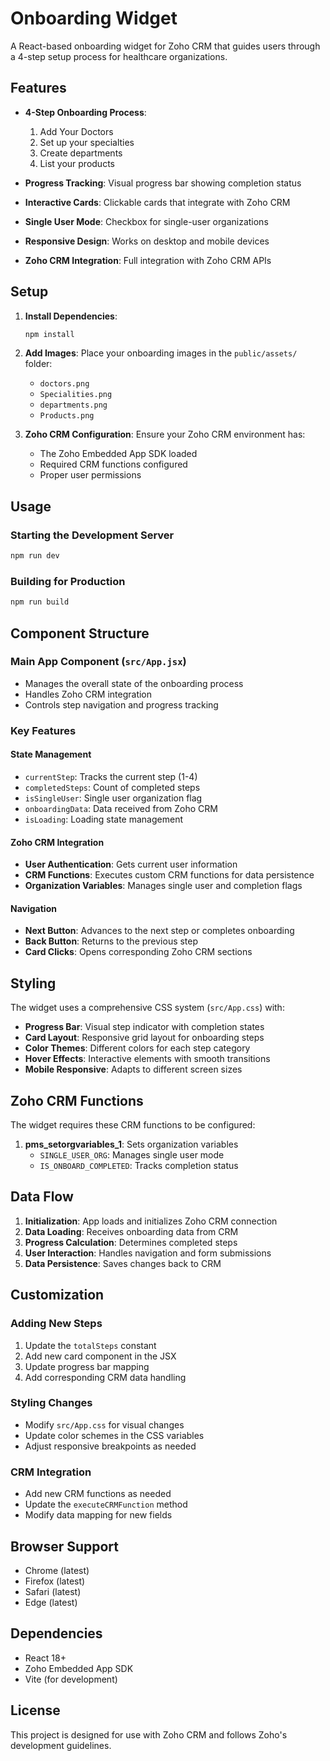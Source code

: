 # Onboarding Widget

A React-based onboarding widget for Zoho CRM that guides users through a 4-step setup process for healthcare organizations.

## Features

- **4-Step Onboarding Process**: 
  1. Add Your Doctors
  2. Set up your specialties
  3. Create departments
  4. List your products

- **Progress Tracking**: Visual progress bar showing completion status
- **Interactive Cards**: Clickable cards that integrate with Zoho CRM
- **Single User Mode**: Checkbox for single-user organizations
- **Responsive Design**: Works on desktop and mobile devices
- **Zoho CRM Integration**: Full integration with Zoho CRM APIs

## Setup

1. **Install Dependencies**:
   ```bash
   npm install
   ```

2. **Add Images**: Place your onboarding images in the `public/assets/` folder:
   - `doctors.png`
   - `Specialities.png`
   - `departments.png`
   - `Products.png`

3. **Zoho CRM Configuration**: Ensure your Zoho CRM environment has:
   - The Zoho Embedded App SDK loaded
   - Required CRM functions configured
   - Proper user permissions

## Usage

### Starting the Development Server
```bash
npm run dev
```

### Building for Production
```bash
npm run build
```

## Component Structure

### Main App Component (`src/App.jsx`)
- Manages the overall state of the onboarding process
- Handles Zoho CRM integration
- Controls step navigation and progress tracking

### Key Features

#### State Management
- `currentStep`: Tracks the current step (1-4)
- `completedSteps`: Count of completed steps
- `isSingleUser`: Single user organization flag
- `onboardingData`: Data received from Zoho CRM
- `isLoading`: Loading state management

#### Zoho CRM Integration
- **User Authentication**: Gets current user information
- **CRM Functions**: Executes custom CRM functions for data persistence
- **Organization Variables**: Manages single user and completion flags

#### Navigation
- **Next Button**: Advances to the next step or completes onboarding
- **Back Button**: Returns to the previous step
- **Card Clicks**: Opens corresponding Zoho CRM sections

## Styling

The widget uses a comprehensive CSS system (`src/App.css`) with:

- **Progress Bar**: Visual step indicator with completion states
- **Card Layout**: Responsive grid layout for onboarding steps
- **Color Themes**: Different colors for each step category
- **Hover Effects**: Interactive elements with smooth transitions
- **Mobile Responsive**: Adapts to different screen sizes

## Zoho CRM Functions

The widget requires these CRM functions to be configured:

1. **pms_setorgvariables_1**: Sets organization variables
   - `SINGLE_USER_ORG`: Manages single user mode
   - `IS_ONBOARD_COMPLETED`: Tracks completion status

## Data Flow

1. **Initialization**: App loads and initializes Zoho CRM connection
2. **Data Loading**: Receives onboarding data from CRM
3. **Progress Calculation**: Determines completed steps
4. **User Interaction**: Handles navigation and form submissions
5. **Data Persistence**: Saves changes back to CRM

## Customization

### Adding New Steps
1. Update the `totalSteps` constant
2. Add new card component in the JSX
3. Update progress bar mapping
4. Add corresponding CRM data handling

### Styling Changes
- Modify `src/App.css` for visual changes
- Update color schemes in the CSS variables
- Adjust responsive breakpoints as needed

### CRM Integration
- Add new CRM functions as needed
- Update the `executeCRMFunction` method
- Modify data mapping for new fields

## Browser Support

- Chrome (latest)
- Firefox (latest)
- Safari (latest)
- Edge (latest)

## Dependencies

- React 18+
- Zoho Embedded App SDK
- Vite (for development)

## License

This project is designed for use with Zoho CRM and follows Zoho's development guidelines.
